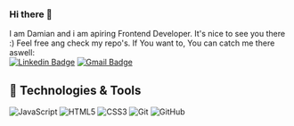 ### Hi there 👋
I am Damian and i am apiring Frontend Developer. It's nice to see you there :) Feel free ang check my repo's.
If You want to, You can catch me there aswell:</br>
[![Linkedin Badge](https://img.shields.io/badge/-anirudhemmadi-blue?style=flat-square&logo=Linkedin&logoColor=white&link=#/)](#)
[![Gmail Badge](https://img.shields.io/badge/-devkoziol@gmail.com-c14438?style=flat-square&logo=Gmail&logoColor=white&link=mailto:devkoziol@gmail.com)](mailto:devkoziol@gmail.com)


## 🔧 Technologies & Tools

![JavaScript](https://img.shields.io/badge/-JavaScript-black?style=flat-square&logo=javascript)
![HTML5](https://img.shields.io/badge/-HTML5-E34F26?style=flat-square&logo=html5&logoColor=white)
![CSS3](https://img.shields.io/badge/-CSS3-1572B6?style=flat-square&logo=css3)
![Git](https://img.shields.io/badge/-Git-black?style=flat-square&logo=git)
![GitHub](https://img.shields.io/badge/-GitHub-181717?style=flat-square&logo=github)



